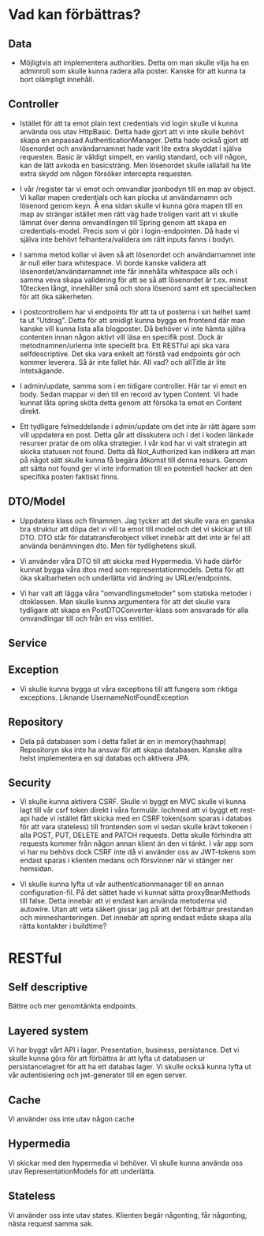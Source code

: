 # Vad kan förbättras?
## Data
* Möjligtvis att implementera authorities. Detta om man skulle vilja ha en adminroll som skulle kunna radera alla poster. Kanske för att kunna ta bort olämpligt innehåll.

## Controller
* Istället för att ta emot plain text credentials vid login skulle vi kunna använda oss utav HttpBasic. Detta hade gjort att vi inte skulle behövt skapa
en anpassad AuthenticationManager. Detta hade också gjort att lösenordet och användarnamnet hade varit lite extra skyddat i själva requesten. Basic är väldigt simpelt, en vanlig standard,
och vill någon, kan de lätt avkoda en basicsträng. Men lösenordet skulle iallafall ha lite extra skydd om någon försöker intercepta requesten.
* I vår /register tar vi emot och omvandlar jsonbodyn till en map av object. Vi kallar mapen credentials och kan plocka ut användarnamn och lösenord genom keyn. Å ena sidan skulle vi kunna göra mapen 
till en map av strängar istället men rätt väg hade troligen varit att vi skulle lämnat över denna omvandlingen till Spring genom att skapa en credentials-model. Precis som vi gör i login-endpointen.
Då hade vi själva inte behövt felhantera/validera om rätt inputs fanns i bodyn. 

* I samma metod kollar vi även så att lösenordet och användarnamnet inte är null eller bara whitespace. Vi borde kanske validera att lösenordet/användarnamnet inte får innehålla whitespace alls och i samma veva
skapa validering för att se så att lösenordet är t.ex. minst 10tecken långt, innehåller små och stora lösenord samt ett specialtecken för att öka säkerheten.

* I postcontrollern har vi endpoints för att ta ut posterna i sin helhet samt ta ut "Utdrag". Detta för att smidigt kunna bygga en frontend där man kanske vill kunna lista alla blogposter. Då 
behöver vi inte hämta själva contenten innan någon aktivt vill läsa en specifik post. Dock är metodnamnen/urlerna inte speciellt bra. Ett RESTful api ska vara selfdescriptive. Det ska vara enkelt
att förstå vad endpoints gör och kommer leverera. Så är inte fallet här. All vad? och allTitle är lite intetsägande.

* I admin/update, samma som i en tidigare controller. Här tar vi emot en body. Sedan mappar vi den till en record av typen Content. Vi hade kunnat låta spring sköta detta genom att försöka ta emot
en Content direkt.

* Ett tydligare felmeddelande i admin/update om det inte är rätt ägare som vill uppdatera en post. Detta går att disskutera och i det i koden länkade resurser pratar de om olika strategier.
I vår kod har vi valt strategin att skicka statusen not found. Detta då Not_Authorized kan indikera att man på något sätt skulle kunna få begära åtkomst till denna resurs. Genom att
sätta not found ger vi inte information till en potentiell hacker att den specifika posten faktiskt finns.

## DTO/Model
* Uppdatera klass och filnamnen. Jag tycker att det skulle vara en ganska bra struktur att döpa det vi vill ta emot till model och det vi skickar ut till DTO. 
DTO står för datatransferobject vilket innebär att det inte är fel att använda benämningen dto. Men för tydlighetens skull.

* Vi använder våra DTO till att skicka med Hypermedia. Vi hade därför kunnat bygga våra dtos med som representationmodels. Detta för att öka skalbarheten och underlätta vid ändring av URLer/endpoints.

* Vi har valt att lägga våra "omvandlingsmetoder" som statiska metoder i dtoklassen. Man skulle kunna argumentera för att det skulle vara tydligare att skapa en PostDTOConverter-klass som ansvarade
för alla omvandlingar till och från en viss entitiet.

## Service

## Exception
* Vi skulle kunna bygga ut våra exceptions till att fungera som riktiga exceptions. Liknande UsernameNotFoundException

## Repository
* Dela på databasen som i detta fallet är en in memory(hashmap) Repositoryn ska inte ha ansvar för att skapa databasen. Kanske allra helst implementera en sql databas och aktivera JPA.

## Security
* Vi skulle kunna aktivera CSRF. Skulle vi byggt en MVC skulle vi kunna lagt till vår csrf token direkt i våra formulär. Iochmed att vi byggt ett rest-api
hade vi istället fått skicka med en CSRF token(som sparas i databas för att vara stateless) till frontenden som vi sedan skulle krävt tokenen i alla POST, PUT, DELETE and PATCH requests. Detta skulle förhindra
att requests kommer från någon annan klient än den vi tänkt. I vår app som vi har nu behövs dock CSRF inte då vi använder oss av JWT-tokens som endast sparas i klienten medans och försvinner när vi stänger ner hemsidan.

* Vi skulle kunna lyfta ut vår authenticationmanager till en annan configuration-fil. På det sättet hade vi kunnat sätta proxyBeanMethods till false. Detta innebär att vi endast kan använda metoderna 
vid autowire. Utan att veta säkert gissar jag på att det förbättrar prestandan och minneshanteringen. Det innebär att spring endast måste skapa alla rätta kontakter i buildtime?

# RESTful
## Self descriptive
Bättre och mer genomtänkta endpoints.
## Layered system
Vi har byggt vårt API i lager. Presentation, business, persistance. Det vi skulle kunna göra för att förbättra är att lyfta ut databasen ur persistancelagret för att ha ett databas lager.
Vi skulle också kunna lyfta ut vår autentisiering och jwt-generator till en egen server.
## Cache
Vi använder oss inte utav någon cache
## Hypermedia
Vi skickar med den hypermedia vi behöver. Vi skulle kunna använda oss utav RepresentationModels för att underlätta.
## Stateless
Vi använder oss inte utav states. Klienten begär någonting, får någonting, nästa request samma sak. 
